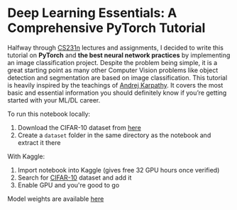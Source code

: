 # Deep Learning Essentials: A Comprehensive PyTorch Tutorial

Halfway through [CS231n](http://cs231n.stanford.edu/) lectures and assignments, I decided to write this tutorial on **PyTorch** and **the best neural network practices** by implementing an image classification project. Despite the problem being simple, it is a great starting point as many other Computer Vision problems like object detection and segmentation are based on image classification. This tutorial is heavily inspired by the teachings of [Andrej Karpathy](https://karpathy.ai/). It covers the most basic and essential information you should definitely know if you’re getting started with your ML/DL career.

To run this notebook locally:
1. Download the CIFAR-10 dataset from [here](https://www.cs.toronto.edu/~kriz/cifar-10-python.tar.gz) 
2. Create a `dataset` folder in the same directory as the notebook and extract it there 

With Kaggle:
1. Import notebook into Kaggle (gives free 32 GPU hours once verified)
2. Search for [CIFAR-10](https://www.kaggle.com/datasets/pankrzysiu/cifar10-python) dataset and add it
3. Enable GPU and you're good to go 

Model weights are available [here](https://drive.google.com/drive/folders/1-3Fx7Z-DT-59eIS2YGHADRWf19p5JadK)